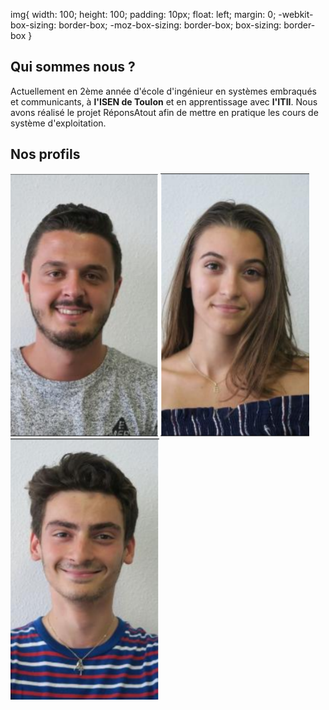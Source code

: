 <head>
  <meta charset="utf-8" />
  <title>Nous connaître</title>
  
  img{
    width: 100;
    height: 100;
    padding: 10px;
    float: left;
    margin: 0;
    -webkit-box-sizing: border-box;
    -moz-box-sizing: border-box;
    box-sizing: border-box
  }
</head>


## Qui sommes nous ?
Actuellement en 2ème année d'école d'ingénieur en systèmes embraqués et communicants, à **l'ISEN de Toulon** et en apprentissage avec **l'ITII**. Nous avons réalisé le projet RéponsAtout afin de mettre en pratique les cours de système d'exploitation. 


## Nos profils


<div>
  <img src="../Images/Alexis.PNG"/>
  <img src="../Images/Eva.PNG"/>
  <img src="../Images/Matteo.PNG"/>
</div>
